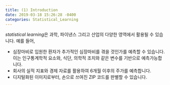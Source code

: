 ```yaml
---
title: (1) Introduction
date: 2019-03-18 15:26:28 -0400
categories: Statistical_Learning
---
```

*statistical learning*은 과학, 파이낸스 그리고 산업의 다양한 영역에서 활용될 수 있습니다. 예를 들어,
+ 심장마비로 입원한 환자가 추가적인 심장마비를 겪을 것인가를 예측할 수 있습니다. 이는 인구통계학적 요소와, 식단, 의학적 조치와 같은 변수를 기반으로 예측가능합니다.
+ 회사의 실적 지표와 경제 자료를 활용하여 6개월 이후의 주가를 예측합니다.
+ 디지털화된 이미지로부터, 손으로 쓰여진 ZIP 코드를 판별할 수 있습니다.
